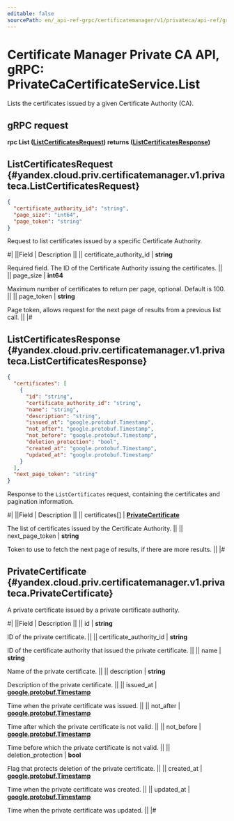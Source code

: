 ```yaml
---
editable: false
sourcePath: en/_api-ref-grpc/certificatemanager/v1/privateca/api-ref/grpc/PrivateCaCertificate/list.md
---
```


# Certificate Manager Private CA API, gRPC: PrivateCaCertificateService.List

Lists the certificates issued by a given Certificate Authority (CA).

## gRPC request

**rpc List ([ListCertificatesRequest](#yandex.cloud.priv.certificatemanager.v1.privateca.ListCertificatesRequest)) returns ([ListCertificatesResponse](#yandex.cloud.priv.certificatemanager.v1.privateca.ListCertificatesResponse))**

## ListCertificatesRequest {#yandex.cloud.priv.certificatemanager.v1.privateca.ListCertificatesRequest}

```json
{
  "certificate_authority_id": "string",
  "page_size": "int64",
  "page_token": "string"
}
```

Request to list certificates issued by a specific Certificate Authority.

#|
||Field | Description ||
|| certificate_authority_id | **string**

Required field. The ID of the Certificate Authority issuing the certificates. ||
|| page_size | **int64**

Maximum number of certificates to return per page, optional. Default is 100. ||
|| page_token | **string**

Page token, allows request for the next page of results from a previous list call. ||
|#

## ListCertificatesResponse {#yandex.cloud.priv.certificatemanager.v1.privateca.ListCertificatesResponse}

```json
{
  "certificates": [
    {
      "id": "string",
      "certificate_authority_id": "string",
      "name": "string",
      "description": "string",
      "issued_at": "google.protobuf.Timestamp",
      "not_after": "google.protobuf.Timestamp",
      "not_before": "google.protobuf.Timestamp",
      "deletion_protection": "bool",
      "created_at": "google.protobuf.Timestamp",
      "updated_at": "google.protobuf.Timestamp"
    }
  ],
  "next_page_token": "string"
}
```

Response to the `ListCertificates` request, containing the certificates and pagination information.

#|
||Field | Description ||
|| certificates[] | **[PrivateCertificate](#yandex.cloud.priv.certificatemanager.v1.privateca.PrivateCertificate)**

The list of certificates issued by the Certificate Authority. ||
|| next_page_token | **string**

Token to use to fetch the next page of results, if there are more results. ||
|#

## PrivateCertificate {#yandex.cloud.priv.certificatemanager.v1.privateca.PrivateCertificate}

A private certificate issued by a private certificate authority.

#|
||Field | Description ||
|| id | **string**

ID of the private certificate. ||
|| certificate_authority_id | **string**

ID of the certificate authority that issued the private certificate. ||
|| name | **string**

Name of the private certificate. ||
|| description | **string**

Description of the private certificate. ||
|| issued_at | **[google.protobuf.Timestamp](https://developers.google.com/protocol-buffers/docs/reference/google.protobuf#timestamp)**

Time when the private certificate was issued. ||
|| not_after | **[google.protobuf.Timestamp](https://developers.google.com/protocol-buffers/docs/reference/google.protobuf#timestamp)**

Time after which the private certificate is not valid. ||
|| not_before | **[google.protobuf.Timestamp](https://developers.google.com/protocol-buffers/docs/reference/google.protobuf#timestamp)**

Time before which the private certificate is not valid. ||
|| deletion_protection | **bool**

Flag that protects deletion of the private certificate. ||
|| created_at | **[google.protobuf.Timestamp](https://developers.google.com/protocol-buffers/docs/reference/google.protobuf#timestamp)**

Time when the private certificate was created. ||
|| updated_at | **[google.protobuf.Timestamp](https://developers.google.com/protocol-buffers/docs/reference/google.protobuf#timestamp)**

Time when the private certificate was updated. ||
|#